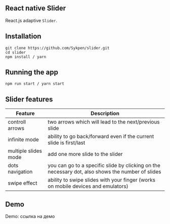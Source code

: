 ## React native Slider

React.js adaptive `Slider`.

## Installation

```
git clone https://github.com/Sykpen/slider.git
cd slider
npm install / yarn
```

## Running the app

```
npm run start / yarn start
```

## Slider features

| Feature              | Description                                                                                      |
| -------------------- | ------------------------------------------------------------------------------------------------ |
| controll arrows      | two arrows which will lead to the next/previous slide                                            |
| infinite mode        | ability to go back/forward even if the current slide is first/last                               |
| multiple slides mode | add one more slide to the slider                                                                 |
| dots navigation      | you can go to a specific slide by clicking on the necessary dot, also shows the number of slides |
| swipe effect         | ability to swipe slides with your finger (works on mobile devices and emulators)                 |

## Demo

Demo: ссылка на демо
